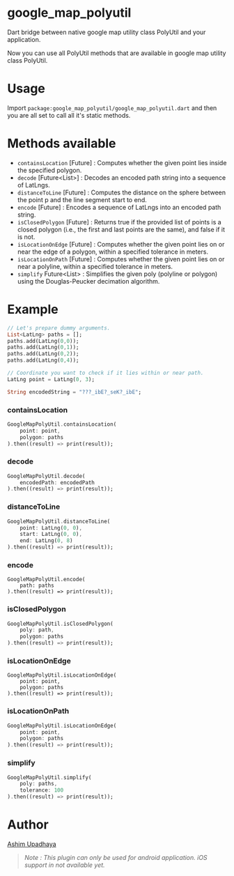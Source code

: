 # google_map_polyutil

Dart bridge between native google map utility class PolyUtil and your application.

Now you can use all PolyUtil methods that are available in google map utility class PolyUtil.

# Usage

Import `package:google_map_polyutil/google_map_polyutil.dart` and then you are all set to call all it's static methods.

# Methods available

* `containsLocation` [Future<bool>] : Computes whether the given point lies inside the specified polygon.
* `decode` [Future<List<LatLng>>] : Decodes an encoded path string into a sequence of LatLngs.
* `distanceToLine` [Future<double>] : Computes the distance on the sphere between the point p and the line segment start to end.
* `encode` [Future<String>] :  Encodes a sequence of LatLngs into an encoded path string.
* `isClosedPolygon` [Future<bool>] : Returns true if the provided list of points is a closed polygon (i.e., the first and last points are the same), and false if it is not.
* `isLocationOnEdge` [Future<bool>] : Computes whether the given point lies on or near the edge of a polygon, within a specified tolerance in meters.
* `isLocationOnPath` [Future<bool>] : Computes whether the given point lies on or near a polyline, within a specified tolerance in meters.
* `simplify` Future<List<LatLng>> : Simplifies the given poly (polyline or polygon) using the Douglas-Peucker decimation algorithm.

# Example

```dart
// Let's prepare dummy arguments.
List<LatLng> paths = [];
paths.add(LatLng(0,0));
paths.add(LatLng(0,1));
paths.add(LatLng(0,2));
paths.add(LatLng(0,4));

// Coordinate you want to check if it lies within or near path.
LatLng point = LatLng(0, 3);

String encodedString = "???_ibE?_seK?_ibE";
```

###  containsLocation

```dart
GoogleMapPolyUtil.containsLocation(
	point: point,
    polygon: paths
).then((result) => print(result));
```

### decode

```dart
GoogleMapPolyUtil.decode(
	encodedPath: encodedPath
).then((result) => print(result));
```

### distanceToLine

```dart
GoogleMapPolyUtil.distanceToLine(
	point: LatLng(0, 0),
    start: LatLng(0, 0),
    end: LatLng(0, 8)
).then((result) => print(result));
```

### encode

```
GoogleMapPolyUtil.encode(
	path: paths
).then((result) => print(result));
```

### isClosedPolygon

```dart
GoogleMapPolyUtil.isClosedPolygon(
	poly: path,
    polygon: paths
).then((result) => print(result));
```

### isLocationOnEdge

```
GoogleMapPolyUtil.isLocationOnEdge(
	point: point,
    polygon: paths
).then((result) => print(result));
```

### isLocationOnPath

```dart
GoogleMapPolyUtil.isLocationOnEdge(
	point: point,
    polygon: paths
).then((result) => print(result));
```

### simplify

```dart
GoogleMapPolyUtil.simplify(
	poly: paths,
    tolerance: 100
).then((result) => print(result));
```

# Author

[Ashim Upadhaya](https://github.com/ayyshim)

> *Note : This plugin can only be used for android application. iOS support in not available yet.* 